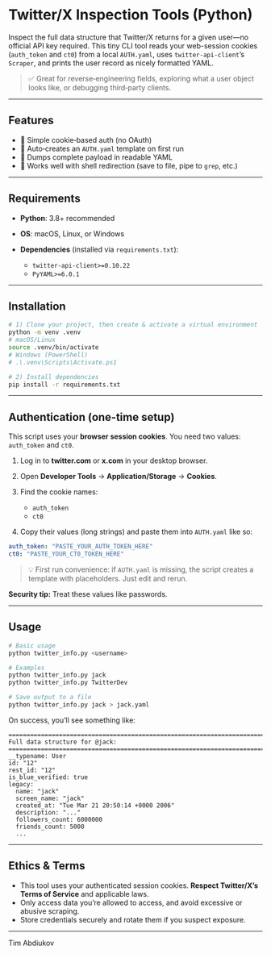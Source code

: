 # Twitter/X Inspection Tools (Python)

Inspect the full data structure that Twitter/X returns for a given user—no official API key required. This tiny CLI tool reads your web-session cookies (`auth_token` and `ct0`) from a local `AUTH.yaml`, uses `twitter-api-client`’s `Scraper`, and prints the user record as nicely formatted YAML.

> ✅ Great for reverse‑engineering fields, exploring what a user object looks like, or debugging third‑party clients.

---

## Features

* 🔐 Simple cookie‑based auth (no OAuth)
* 🧾 Auto‑creates an `AUTH.yaml` template on first run
* 🧰 Dumps complete payload in readable YAML
* 🧵 Works well with shell redirection (save to file, pipe to `grep`, etc.)

---

## Requirements

* **Python**: 3.8+ recommended
* **OS**: macOS, Linux, or Windows
* **Dependencies** (installed via `requirements.txt`):

  * `twitter-api-client>=0.10.22`
  * `PyYAML>=6.0.1`

---

## Installation

```bash
# 1) Clone your project, then create & activate a virtual environment
python -m venv .venv
# macOS/Linux
source .venv/bin/activate
# Windows (PowerShell)
# .\.venv\Scripts\Activate.ps1

# 2) Install dependencies
pip install -r requirements.txt
```

---

## Authentication (one‑time setup)

This script uses your **browser session cookies**. You need two values: `auth_token` and `ct0`.

1. Log in to **twitter.com** or **x.com** in your desktop browser.
2. Open **Developer Tools** → **Application/Storage** → **Cookies**.
3. Find the cookie names:

   * `auth_token`
   * `ct0`
4. Copy their values (long strings) and paste them into `AUTH.yaml` like so:

```yaml
auth_token: "PASTE_YOUR_AUTH_TOKEN_HERE"
ct0: "PASTE_YOUR_CT0_TOKEN_HERE"
```

> 💡 First run convenience: if `AUTH.yaml` is missing, the script creates a template with placeholders. Just edit and rerun.

**Security tip:** Treat these values like passwords.

---

## Usage

```bash
# Basic usage
python twitter_info.py <username>

# Examples
python twitter_info.py jack
python twitter_info.py TwitterDev

# Save output to a file
python twitter_info.py jack > jack.yaml
```

On success, you’ll see something like:

```
================================================================================
Full data structure for @jack:
================================================================================
__typename: User
id: "12"
rest_id: "12"
is_blue_verified: true
legacy:
  name: "jack"
  screen_name: "jack"
  created_at: "Tue Mar 21 20:50:14 +0000 2006"
  description: "..."
  followers_count: 6000000
  friends_count: 5000
  ...
```

---

## Ethics & Terms

* This tool uses your authenticated session cookies. **Respect Twitter/X’s Terms of Service** and applicable laws.
* Only access data you’re allowed to access, and avoid excessive or abusive scraping.
* Store credentials securely and rotate them if you suspect exposure.

---------------------------------

Tim Abdiukov
